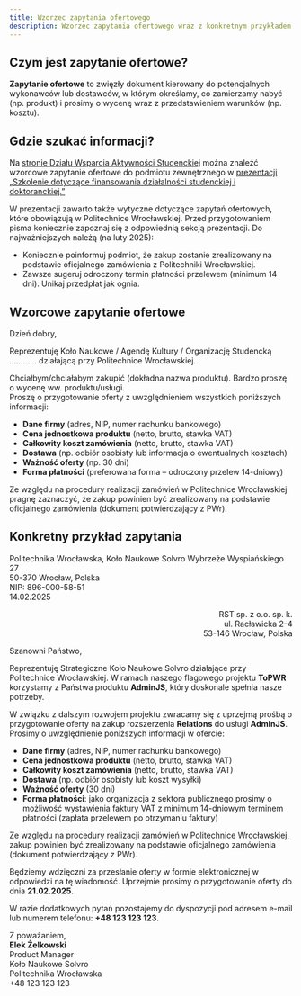 ```yaml
---
title: Wzorzec zapytania ofertowego
description: Wzorzec zapytania ofertowego wraz z konkretnym przykładem
---
```


## Czym jest zapytanie ofertowe?

**Zapytanie ofertowe** to zwięzły dokument kierowany do potencjalnych wykonawców lub dostawców, w którym określamy, co zamierzamy nabyć (np. produkt) i prosimy o wycenę wraz z przedstawieniem warunków (np. kosztu).

## Gdzie szukać informacji?

Na [stronie Działu Wsparcia Aktywności Studenckiej](https://dwas.pwr.edu.pl/finansowanie/dokumenty-i-wzory-wnioskow) można znaleźć wzorcowe zapytanie ofertowe do podmiotu zewnętrznego w [prezentacji „Szkolenie dotyczące finansowania działalności studenckiej i doktoranckiej.”](https://dwas.pwr.edu.pl/fcp/VGBUKOQtTKlQhbx08SlkTUQBAUWRuHQwFDBoIVURNWH9TFVZpCFghUHcKVigEQUw/_users/code_RCFYOKhZDNlk0HgciEQFQD0cZEm14XR0VG2sEVRNZCiE/finansowanie_dokumenty/szkolenie_z_finansowania_dzialalnosci_studenckiej_luty_2025.pdf)

W prezentacji zawarto także wytyczne dotyczące zapytań ofertowych, które obowiązują w Politechnice Wrocławskiej. Przed przygotowaniem pisma koniecznie zapoznaj się z odpowiednią sekcją prezentacji. Do najważniejszych należą (na luty 2025):

- Koniecznie poinformuj podmiot, że zakup zostanie zrealizowany na podstawie oficjalnego zamówienia z Politechniki Wrocławskiej.
- Zawsze sugeruj odroczony termin płatności przelewem (minimum 14 dni). Unikaj przedpłat jak ognia.

## Wzorcowe zapytanie ofertowe

Dzień dobry,

Reprezentuję Koło Naukowe / Agendę Kultury / Organizację Studencką ………… działającą przy Politechnice Wrocławskiej.

Chciałbym/chciałabym zakupić (dokładna nazwa produktu). Bardzo proszę o wycenę ww. produktu/usługi.  
Proszę o przygotowanie oferty z uwzględnieniem wszystkich poniższych informacji:

- **Dane firmy** (adres, NIP, numer rachunku bankowego)
- **Cena jednostkowa produktu** (netto, brutto, stawka VAT)
- **Całkowity koszt zamówienia** (netto, brutto, stawka VAT)
- **Dostawa** (np. odbiór osobisty lub informacja o ewentualnych kosztach)
- **Ważność oferty** (np. 30 dni)
- **Forma płatności** (preferowana forma – odroczony przelew 14-dniowy)

Ze względu na procedury realizacji zamówień w Politechnice Wrocławskiej pragnę zaznaczyć, że zakup powinien być zrealizowany na podstawie oficjalnego zamówienia (dokument potwierdzający z PWr).

## Konkretny przykład zapytania

Politechnika Wrocławska, Koło Naukowe Solvro
Wybrzeże Wyspiańskiego 27  
50-370 Wrocław, Polska  
NIP: 896-000-58-51  
14.02.2025

<p align="right">
RST sp. z o.o. sp. k.<br>
ul. Racławicka 2-4<br>
53-146 Wrocław, Polska
</p>

Szanowni Państwo,

Reprezentuję Strategiczne Koło Naukowe Solvro działające przy Politechnice Wrocławskiej. W ramach naszego flagowego projektu **ToPWR** korzystamy z Państwa produktu **AdminJS**, który doskonale spełnia nasze potrzeby.

W związku z dalszym rozwojem projektu zwracamy się z uprzejmą prośbą o przygotowanie oferty na zakup rozszerzenia **Relations** do usługi **AdminJS**. Prosimy o uwzględnienie poniższych informacji w ofercie:

- **Dane firmy** (adres, NIP, numer rachunku bankowego)
- **Cena jednostkowa produktu** (netto, brutto, stawka VAT)
- **Całkowity koszt zamówienia** (netto, brutto, stawka VAT)
- **Dostawa** (np. odbiór osobisty lub koszt wysyłki)
- **Ważność oferty** (30 dni)
- **Forma płatności**: jako organizacja z sektora publicznego prosimy o możliwość wystawienia faktury VAT z minimum 14-dniowym terminem płatności (zapłata przelewem po otrzymaniu faktury)

Ze względu na procedury realizacji zamówień w Politechnice Wrocławskiej, zakup powinien być zrealizowany na podstawie oficjalnego zamówienia (dokument potwierdzający z PWr).

Będziemy wdzięczni za przesłanie oferty w formie elektronicznej w odpowiedzi na tę wiadomość. Uprzejmie prosimy o przygotowanie oferty do dnia **21.02.2025**.

W razie dodatkowych pytań pozostajemy do dyspozycji pod adresem e-mail lub numerem telefonu: **+48 123 123 123**.

Z poważaniem,  
**Elek Żelkowski**  
Product Manager  
Koło Naukowe Solvro  
Politechnika Wrocławska  
+48 123 123 123
